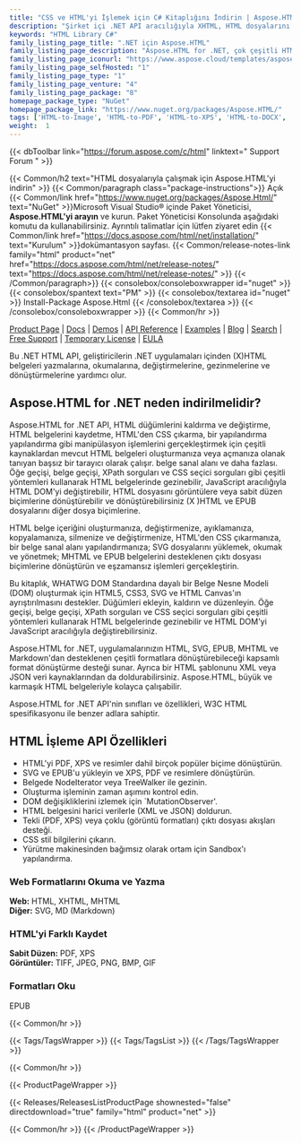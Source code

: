 ```yaml
---
title: "CSS ve HTML'yi İşlemek için C# Kitaplığını İndirin | Aspose.HTML API'si"
description: "Şirket içi .NET API aracılığıyla XHTML, HTML dosyalarını okumak, değiştirmek, gezinmek ve dönüştürmek için C# Sınıf Kitaplığı DLL dosyasını indirin. HTML5, CSS3, SVG ve HTML Canvas'ın ayrıştırılmasını destekler."
keywords: "HTML Library C#"
family_listing_page_title: ".NET için Aspose.HTML"
family_listing_page_description: "Aspose.HTML for .NET, çok çeşitli HTML işleme görevlerini doğrudan .NET uygulamalarınızda gerçekleştirmenizi sağlayan gelişmiş bir HTML işleme API'sidir."
family_listing_page_iconurl: "https://www.aspose.cloud/templates/aspose/App_Themes/V3/images/html/272x272/aspose_html-for-net.png"
family_listing_page_selfHosted: "1"
family_listing_page_type: "1"
family_listing_page_venture: "4"
family_listing_page_package: "8"
homepage_package_type: "NuGet"
homepage_package_link: "https://www.nuget.org/packages/Aspose.HTML/"
tags: ['HTML-to-Image', 'HTML-to-PDF', 'HTML-to-XPS', 'HTML-to-DOCX', 'HTML-to-MHTML', 'HTML-to-Markdown', 'HTML-to-MD', 'EPUB-to-Image', 'EPUB-to-PDF', 'EPUB-to-XPS', 'Markdown-to-HTML', 'MD-to-HTML', 'HTML-Converter', 'XHTML-to-PDF', 'MHTML-to-PDF', 'HTML-to-GIF', 'MHTML-to-JPG']
weight:  1
---
```


{{< dbToolbar link="https://forum.aspose.com/c/html" linktext=" Support Forum " >}}

{{< Common/h2 text="HTML dosyalarıyla çalışmak için Aspose.HTML'yi indirin"  >}}
{{< Common/paragraph class="package-instructions">}}
Açık
{{< Common/link href="https://www.nuget.org/packages/Aspose.Html/" text="NuGet"  >}}Microsoft Visual Studio® içinde Paket Yöneticisi, <b>Aspose.HTML'yi arayın</b> ve kurun. Paket Yöneticisi Konsolunda aşağıdaki komutu da kullanabilirsiniz. Ayrıntılı talimatlar için lütfen ziyaret edin
{{< Common/link href="https://docs.aspose.com/html/net/installation/" text="Kurulum"  >}}dokümantasyon sayfası.
{{< Common/release-notes-link family="html" product="net" href="https://docs.aspose.com/html/net/release-notes/" text="https://docs.aspose.com/html/net/release-notes/"  >}}
{{< /Common/paragraph>}}
{{< consolebox/consoleboxwrapper id="nuget" >}}
       {{< consolebox/spantext text="PM" >}}
       {{< consolebox/textarea id="nuget" >}} Install-Package Aspose.Html {{< /consolebox/textarea >}}
{{< /consolebox/consoleboxwrapper >}}
{{< Common/hr >}}

[Product Page](https://products.aspose.com/pdf/cpp/) | [Docs](https://docs.aspose.com/pdf/cpp/) | [Demos](https://products.aspose.app/pdf/family) | [API Reference](https://reference.aspose.com/pdf/cpp) | [Examples](https://github.com/aspose-pdf/Aspose.Pdf-for-C) | [Blog](https://blog.aspose.com/category/pdf/) | [Search](https://search.aspose.com/) | [Free Support](https://forum.aspose.com/c/pdf) | [Temporary License](https://purchase.aspose.com/temporary-license) | [EULA](https://about.aspose.com/legal/eula/)

Bu .NET HTML API, geliştiricilerin .NET uygulamaları içinden (X)HTML belgeleri yazmalarına, okumalarına, değiştirmelerine, gezinmelerine ve dönüştürmelerine yardımcı olur.

## Aspose.HTML for .NET neden indirilmelidir?

Aspose.HTML for .NET API, HTML düğümlerini kaldırma ve değiştirme, HTML belgelerini kaydetme, HTML'den CSS çıkarma, bir yapılandırma yapılandırma gibi manipülasyon işlemlerini gerçekleştirmek için çeşitli kaynaklardan mevcut HTML belgeleri oluşturmanıza veya açmanıza olanak tanıyan başsız bir tarayıcı olarak çalışır. belge sanal alanı ve daha fazlası. Öğe geçişi, belge geçişi, XPath sorguları ve CSS seçici sorguları gibi çeşitli yöntemleri kullanarak HTML belgelerinde gezinebilir, JavaScript aracılığıyla HTML DOM'yi değiştirebilir, HTML dosyasını görüntülere veya sabit düzen biçimlerine dönüştürebilir ve dönüştürebilirsiniz (X )HTML ve EPUB dosyalarını diğer dosya biçimlerine.

HTML belge içeriğini oluşturmanıza, değiştirmenize, ayıklamanıza, kopyalamanıza, silmenize ve değiştirmenize, HTML'den CSS çıkarmanıza, bir belge sanal alanı yapılandırmanıza; SVG dosyalarını yüklemek, okumak ve yönetmek; MHTML ve EPUB belgelerini desteklenen çıktı dosyası biçimlerine dönüştürün ve eşzamansız işlemleri gerçekleştirin.

Bu kitaplık, WHATWG DOM Standardına dayalı bir Belge Nesne Modeli (DOM) oluşturmak için HTML5, CSS3, SVG ve HTML Canvas'ın ayrıştırılmasını destekler. Düğümleri ekleyin, kaldırın ve düzenleyin. Öğe geçişi, belge geçişi, XPath sorguları ve CSS seçici sorguları gibi çeşitli yöntemleri kullanarak HTML belgelerinde gezinebilir ve HTML DOM'yi JavaScript aracılığıyla değiştirebilirsiniz.

Aspose.HTML for .NET, uygulamalarınızın HTML, SVG, EPUB, MHTML ve Markdown'dan desteklenen çeşitli formatlara dönüştürebileceği kapsamlı format dönüştürme desteği sunar. Ayrıca bir HTML şablonunu XML veya JSON veri kaynaklarından da doldurabilirsiniz. Aspose.HTML, büyük ve karmaşık HTML belgeleriyle kolayca çalışabilir.

Aspose.HTML for .NET API'nin sınıfları ve özellikleri, W3C HTML spesifikasyonu ile benzer adlara sahiptir.

## HTML İşleme API Özellikleri

- HTML'yi PDF, XPS ve resimler dahil birçok popüler biçime dönüştürün.
- SVG ve EPUB'u yükleyin ve XPS, PDF ve resimlere dönüştürün.
- Belgede NodeIterator veya TreeWalker ile gezinin.
- Oluşturma işleminin zaman aşımını kontrol edin.
- DOM değişikliklerini izlemek için `MutationObserver'.
- HTML belgesini harici verilerle (XML ve JSON) doldurun.
- Tekli (PDF, XPS) veya çoklu (görüntü formatları) çıktı dosyası akışları desteği.
- CSS stil bilgilerini çıkarın.
- Yürütme makinesinden bağımsız olarak ortam için Sandbox'ı yapılandırma.

### Web Formatlarını Okuma ve Yazma

**Web:** HTML, XHTML, MHTML\
**Diğer:** SVG, MD (Markdown)

### HTML'yi Farklı Kaydet

**Sabit Düzen:** PDF, XPS\
**Görüntüler:** TIFF, JPEG, PNG, BMP, GIF

### Formatları Oku

EPUB

{{< Common/hr >}}

{{< Tags/TagsWrapper >}}
 {{< Tags/TagsList >}}
{{< /Tags/TagsWrapper >}}

{{< Common/hr >}}

{{< ProductPageWrapper >}}
<!-- ReleasesListProductPage-->
   {{< Releases/ReleasesListProductPage shownested="false"  directdownload="true" family="html" product="net" >}}
<!-- /ReleasesListProductPage-->
{{< Common/hr >}}
{{< /ProductPageWrapper >}}


